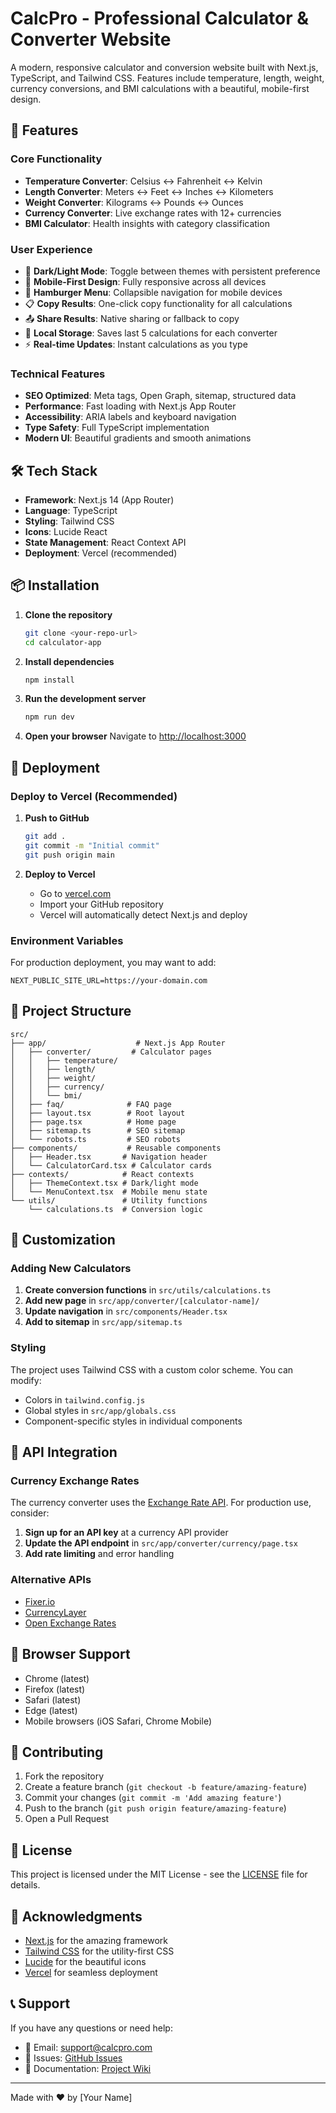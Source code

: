 # CalcPro - Professional Calculator & Converter Website

A modern, responsive calculator and conversion website built with Next.js, TypeScript, and Tailwind CSS. Features include temperature, length, weight, currency conversions, and BMI calculations with a beautiful, mobile-first design.

## 🚀 Features

### Core Functionality
- **Temperature Converter**: Celsius ↔ Fahrenheit ↔ Kelvin
- **Length Converter**: Meters ↔ Feet ↔ Inches ↔ Kilometers
- **Weight Converter**: Kilograms ↔ Pounds ↔ Ounces
- **Currency Converter**: Live exchange rates with 12+ currencies
- **BMI Calculator**: Health insights with category classification

### User Experience
- 🌙 **Dark/Light Mode**: Toggle between themes with persistent preference
- 📱 **Mobile-First Design**: Fully responsive across all devices
- 🍔 **Hamburger Menu**: Collapsible navigation for mobile devices
- 📋 **Copy Results**: One-click copy functionality for all calculations
- 📤 **Share Results**: Native sharing or fallback to copy
- 💾 **Local Storage**: Saves last 5 calculations for each converter
- ⚡ **Real-time Updates**: Instant calculations as you type

### Technical Features
- **SEO Optimized**: Meta tags, Open Graph, sitemap, structured data
- **Performance**: Fast loading with Next.js App Router
- **Accessibility**: ARIA labels and keyboard navigation
- **Type Safety**: Full TypeScript implementation
- **Modern UI**: Beautiful gradients and smooth animations

## 🛠️ Tech Stack

- **Framework**: Next.js 14 (App Router)
- **Language**: TypeScript
- **Styling**: Tailwind CSS
- **Icons**: Lucide React
- **State Management**: React Context API
- **Deployment**: Vercel (recommended)

## 📦 Installation

1. **Clone the repository**
   ```bash
   git clone <your-repo-url>
   cd calculator-app
   ```

2. **Install dependencies**
   ```bash
   npm install
   ```

3. **Run the development server**
   ```bash
   npm run dev
   ```

4. **Open your browser**
   Navigate to [http://localhost:3000](http://localhost:3000)

## 🚀 Deployment

### Deploy to Vercel (Recommended)

1. **Push to GitHub**
   ```bash
   git add .
   git commit -m "Initial commit"
   git push origin main
   ```

2. **Deploy to Vercel**
   - Go to [vercel.com](https://vercel.com)
   - Import your GitHub repository
   - Vercel will automatically detect Next.js and deploy

### Environment Variables

For production deployment, you may want to add:

```env
NEXT_PUBLIC_SITE_URL=https://your-domain.com
```

## 📁 Project Structure

```
src/
├── app/                    # Next.js App Router
│   ├── converter/         # Calculator pages
│   │   ├── temperature/
│   │   ├── length/
│   │   ├── weight/
│   │   ├── currency/
│   │   └── bmi/
│   ├── faq/              # FAQ page
│   ├── layout.tsx        # Root layout
│   ├── page.tsx          # Home page
│   ├── sitemap.ts        # SEO sitemap
│   └── robots.ts         # SEO robots
├── components/           # Reusable components
│   ├── Header.tsx       # Navigation header
│   └── CalculatorCard.tsx # Calculator cards
├── contexts/            # React contexts
│   ├── ThemeContext.tsx # Dark/light mode
│   └── MenuContext.tsx  # Mobile menu state
└── utils/               # Utility functions
    └── calculations.ts  # Conversion logic
```

## 🎨 Customization

### Adding New Calculators

1. **Create conversion functions** in `src/utils/calculations.ts`
2. **Add new page** in `src/app/converter/[calculator-name]/`
3. **Update navigation** in `src/components/Header.tsx`
4. **Add to sitemap** in `src/app/sitemap.ts`

### Styling

The project uses Tailwind CSS with a custom color scheme. You can modify:
- Colors in `tailwind.config.js`
- Global styles in `src/app/globals.css`
- Component-specific styles in individual components

## 🔧 API Integration

### Currency Exchange Rates

The currency converter uses the [Exchange Rate API](https://exchangerate-api.com/). For production use, consider:

1. **Sign up for an API key** at a currency API provider
2. **Update the API endpoint** in `src/app/converter/currency/page.tsx`
3. **Add rate limiting** and error handling

### Alternative APIs

- [Fixer.io](https://fixer.io/)
- [CurrencyLayer](https://currencylayer.com/)
- [Open Exchange Rates](https://openexchangerates.org/)

## 📱 Browser Support

- Chrome (latest)
- Firefox (latest)
- Safari (latest)
- Edge (latest)
- Mobile browsers (iOS Safari, Chrome Mobile)

## 🤝 Contributing

1. Fork the repository
2. Create a feature branch (`git checkout -b feature/amazing-feature`)
3. Commit your changes (`git commit -m 'Add amazing feature'`)
4. Push to the branch (`git push origin feature/amazing-feature`)
5. Open a Pull Request

## 📄 License

This project is licensed under the MIT License - see the [LICENSE](LICENSE) file for details.

## 🙏 Acknowledgments

- [Next.js](https://nextjs.org/) for the amazing framework
- [Tailwind CSS](https://tailwindcss.com/) for the utility-first CSS
- [Lucide](https://lucide.dev/) for the beautiful icons
- [Vercel](https://vercel.com/) for seamless deployment

## 📞 Support

If you have any questions or need help:

- 📧 Email: support@calcpro.com
- 🐛 Issues: [GitHub Issues](https://github.com/your-username/calculator-app/issues)
- 📖 Documentation: [Project Wiki](https://github.com/your-username/calculator-app/wiki)

---

Made with ❤️ by [Your Name]
